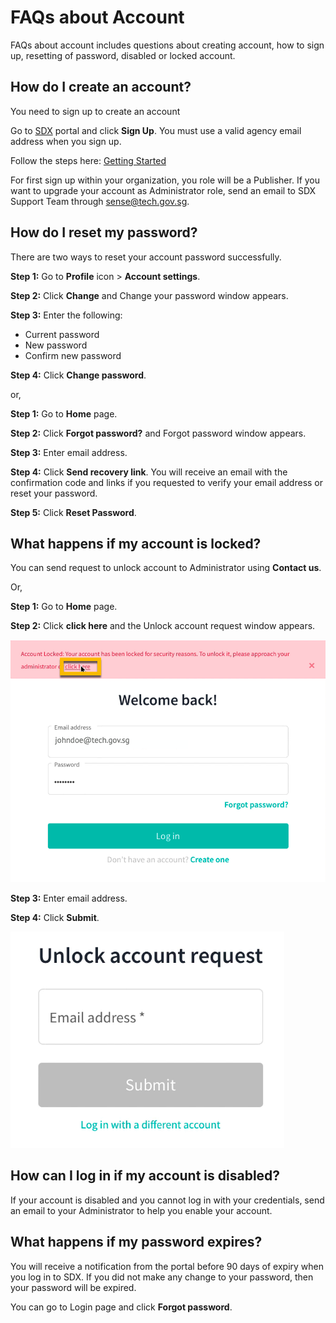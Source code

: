 # FAQs about Account

FAQs about account includes questions about creating account, how to sign up, resetting of password, disabled or locked account.

## How do I create an account? 

You need to sign up to create an account

Go to [SDX](https://sdx.sensors.gov.sg/sdx/home) portal and click **Sign Up**. You must use a valid agency email address when you sign up.

Follow the steps here: [Getting Started](https://sensor-data-exchange.opendoc.sg/User%20Guide/Getting%20Started.html)

For first sign up within your organization, you role will be a Publisher. If you want to upgrade your account as Administrator role, send an email to SDX Support Team through <sense@tech.gov.sg>.

## How do I reset my password? 

There are two ways to reset your account password successfully.

**Step 1:** Go to **Profile** icon > **Account settings**.

**Step 2:** Click **Change** and Change your password window appears.

**Step 3:** Enter the following:
- Current password
- New password
- Confirm new password

**Step 4:** Click **Change password**.

or, 

**Step 1:** Go to **Home** page.

**Step 2:** Click **Forgot password?** and Forgot password window appears.

**Step 3:** Enter email address.

**Step 4:** Click **Send recovery link**. You will receive an email with the confirmation code and links if you requested to verify your email address or reset your password.

**Step 5:** Click **Reset Password**.

## What happens if my account is locked? 

You can send request to unlock account to Administrator using **Contact us**.

Or, 

**Step 1:** Go to **Home** page.

**Step 2:** Click **click here** and the Unlock account request window appears.

![Image not Available](../assets/faqsfig1.png)

**Step 3:** Enter email address.

**Step 4:** Click **Submit**.

![Image not Available](../assets/faqsfig2.png)

## How can I log in if my account is disabled? 

If your account is disabled and you cannot log in with your credentials, send an email to your Administrator to help you enable your account.

## What happens if my password expires? 

You will receive a notification from the portal before 90 days of expiry when you log in to SDX. If you did not make any change to your password, then your password will be expired.

You can go to Login page and click **Forgot password**.

